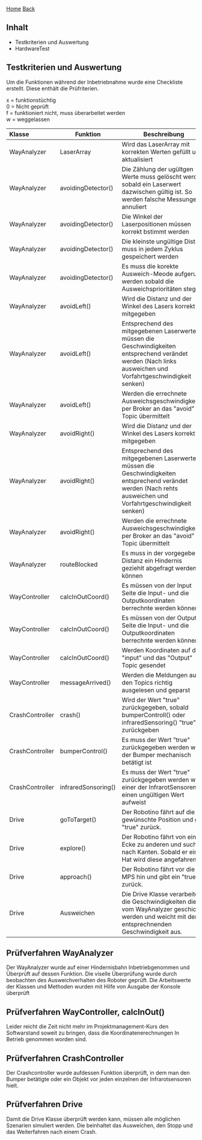 [Home](home) [Back](DokuSolidus)  
  
## Inhalt
  
- Testkriterien und Auswertung
- HardwareTest
  
## Testkriterien und Auswertung  
  
Um die Funktionen während der Inbetriebnahme wurde eine Checkliste erstellt. Diese enthält die Prüfriterien.  
  
x = funktionstüchtig  
0 = Nicht geprüft  
f = funktioniert nicht, muss überarbeitet werden  
w = weggelassen

| Klasse| Funktion | Beschreibung| I.O.| 
| :------- | --- | --- | :---- |
| WayAnalyzer|LaserArray|Wird das LaserArray mit korrekten Werten gefüllt und aktualisiert |X |
| WayAnalyzer|avoidingDetector()|Die Zählung der ugültgen Werte muss gelöscht werden sobald ein Laserwert dazwischen gültig ist. So werden falsche Messungen annuliert|X |
| WayAnalyzer|avoidingDetector()|Die Winkel der Laserpositionen müssen korrekt bstimmt werden|X |
| WayAnalyzer|avoidingDetector()|Die kleinste ungültige Distanz muss in jedem Zyklus gespeichert werden|X |
| WayAnalyzer|avoidingDetector()|Es muss die korekte Ausweich-Meode aufgerufen werden sobald die Ausweichsprioritäten stegen|X |
| WayAnalyzer|avoidLeft()|Wird die Distanz und der Winkel des Lasers korrekt mitgegeben |X |
| WayAnalyzer|avoidLeft()| Entsprechend des mitgegebenen Laserwertes, müssen die Geschwindigkeiten entsprechend verändet werden (Nach links ausweichen und Vorfahrtgeschwindigkeit senken)|X |
| WayAnalyzer|avoidLeft()|Werden die errechnete Ausweichsgeschwindigkeiten per Broker an das "avoid" Topic übermittelt |X |
| WayAnalyzer|avoidRight()|Wird die Distanz und der Winkel des Lasers korrekt mitgegeben|X |
| WayAnalyzer|avoidRight()|Entsprechend des mitgegebenen Laserwertes, müssen die Geschwindigkeiten entsprechend verändet werden (Nach rehts ausweichen und Vorfahrtgeschwindigkeit senken)|X |
| WayAnalyzer|avoidRight()|Werden die errechnete Ausweichsgeschwindigkeiten per Broker an das "avoid" Topic übermittelt|X |
| WayAnalyzer|routeBlocked|Es muss in der vorgegeben Distanz ein Hindernis geziehlt abgefragt werden können  |0 |
|WayController|calcInOutCoord() | Es müssen von der Input Seite die Input- und die Outputkoordinaten berrechnte werden können |0|
|WayController|calcInOutCoord() | Es müssen von der Output Seite die Input- und die Outputkoordinaten berrechnte werden können |0|  
|WayController|calcInOutCoord() | Werden Koordinaten auf das "input" und das "Output" Topic gesendet |0|
|WayController|messageArrived() | Werden die Meldungen aus den Topics richtig ausgelesen und geparst |X|
|CrashController|crash() |Wird der Wert "true" zurückgegeben, sobald bumperControll() oder infraredSensoring() "true" zurückgeben|X|
| CrashController| bumperControl()|Es muss der Wert "true" zurückgegeben werden wen der Bumper mechanisch betätigt ist |X|
| CrashController| infraredSonsoring()|Es muss der Wert "true" zurückgegeben werden wen einer der InfrarotSensoren einen ungültigen Wert aufweist|X|
| Drive| goToTarget()|Der Robotino fährt auf die gewünschte Position und gibt "true" zurück. |X|
| Drive| explore()| Der Robotino fährt von einer Ecke zu anderen und sucht nach Kanten. Sobald er eine Hat wird diese angefahren.|X|
| Drive| approach()| Der Robotino fährt vor die MPS hin und gibt ein "true" zurück.|X|
| Drive| Ausweichen| Die Drive Klasse verarbeitet die Geschwindigkeiten die vom WayAnalyzer geschickt werden und weicht mit der entsprechnenden Geschwindigkeit aus.|X|


## Prüfverfahren WayAnalyzer
  
Der WayAnalyzer wurde auf einer Hindernisbahn Inbetriebgenommen und Überprüft auf dessen Funktion.
Die viselle Überprüfung wurde durch beobachten des Ausweichverhalten des Roboter geprüft. Die Arbeitswerte der Klassen und Methoden wurden mit Hilfe von Ausgabe der Konsole überprüft
  
## Prüfverfahren WayController, calcInOut()
  
Leider reicht die Zeit nicht mehr im Projektmanagement-Kurs den Softwarstand soweit zu bringen, dass die Koordinatenerechnungen In Betrieb genommen worden sind.
  
## Prüfverfahren CrashController
  
Der Crashcontroller wurde aufdessen Funktion überprüft, in dem man den Bumper betätigte oder ein Objekt vor jeden einzelnen der Infrarotsensoren hielt.

## Prüfverfahren Drive

Damit die Drive Klasse überprüft werden kann, müssen alle möglichen Szenarien simuliert werden. Die beinhaltet das Ausweichen, den Stopp und das Weiterfahren nach einem Crash.
  